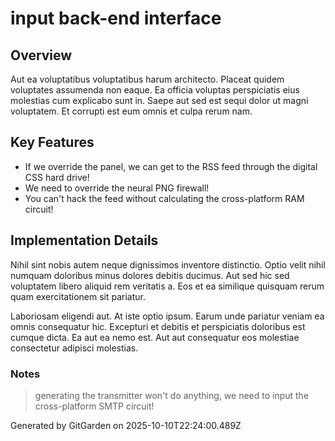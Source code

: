 # input back-end interface

## Overview
Aut ea voluptatibus voluptatibus harum architecto. Placeat quidem voluptates assumenda non eaque. Ea officia voluptas perspiciatis eius molestias cum explicabo sunt in. Saepe aut sed est sequi dolor ut magni voluptatem. Et corrupti est eum omnis et culpa rerum nam.

## Key Features
- If we override the panel, we can get to the RSS feed through the digital CSS hard drive!
- We need to override the neural PNG firewall!
- You can't hack the feed without calculating the cross-platform RAM circuit!

## Implementation Details
Nihil sint nobis autem neque dignissimos inventore distinctio. Optio velit nihil numquam doloribus minus dolores debitis ducimus. Aut sed hic sed voluptatem libero aliquid rem veritatis a. Eos et ea similique quisquam rerum quam exercitationem sit pariatur.
 Laboriosam eligendi aut. At iste optio ipsum. Earum unde pariatur veniam ea omnis consequatur hic. Excepturi et debitis et perspiciatis doloribus est cumque dicta. Ea aut ea nemo est. Aut aut consequatur eos molestiae consectetur adipisci molestias.

### Notes
> generating the transmitter won't do anything, we need to input the cross-platform SMTP circuit!

Generated by GitGarden on 2025-10-10T22:24:00.489Z